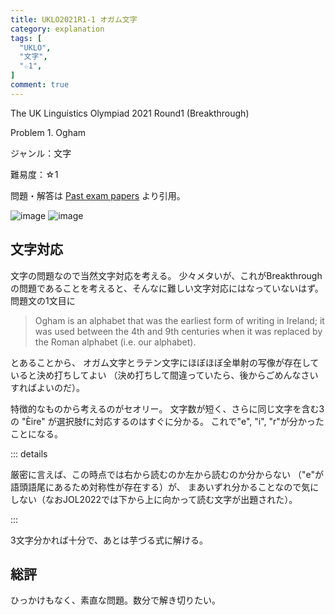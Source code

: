 ```yaml
---
title: UKLO2021R1-1 オガム文字
category: explanation
tags: [
  "UKLO",
  "文字",
  "☆1",
]
comment: true
---
```


The UK Linguistics Olympiad 2021 Round1 (Breakthrough)

Problem 1. Ogham

ジャンル：文字

難易度：☆1

問題・解答は
[Past exam papers](https://www.uklo.org/problems-2021a)
より引用。

![image](./problem1.jpg)
![image](./problem2.jpg)

## 文字対応

文字の問題なので当然文字対応を考える。
少々メタいが、これがBreakthroughの問題であることを考えると、そんなに難しい文字対応にはなっていないはず。
問題文の1文目に

> Ogham is an alphabet that was the earliest form of writing in Ireland;
> it was used between the 4th and 9th centuries
> when it was replaced by the Roman alphabet (i.e. our alphabet).

とあることから、
オガム文字とラテン文字にほぼほぼ全単射の写像が存在していると決め打ちしてよい
（決め打ちして間違っていたら、後からごめんなさいすればよいのだ）。

特徴的なものから考えるのがセオリー。
文字数が短く、さらに同じ文字を含む3の "Èire" が選択肢fに対応するのはすぐに分かる。
これで"e", "i", "r"が分かったことになる。

::: details

厳密に言えば、この時点では右から読むのか左から読むのか分からない
（"e"が語頭語尾にあるため対称性が存在する）が、
まあいずれ分かることなので気にしない（なおJOL2022では下から上に向かって読む文字が出題された）。

:::

3文字分かれば十分で、あとは芋づる式に解ける。

## 総評

ひっかけもなく、素直な問題。数分で解き切りたい。
